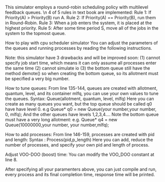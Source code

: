 This simulator employs a round-robin scheduling policy with multilevel feedback queues. \n
4 of 5 rules in text book are implemented:
Rule 1: If Priority(A) > Priority(B) run A.
Rule 2: If Priority(A) == Priority(B), run them in Round-Robin.
Rule 3: When a job enters the system, it is placed at the highest priority.
Rule 5: After some time period S, move all of the jobs in the system to the topmost queue.

How to play with cpu scheduler simulator
You can adjust the parameters of the queues and running processes by reading the following instructions.

Note: this simulator have 3 drawbacks and will be improved soon:
(1) cannot specify job start time, which means it can only assume all processes enter the same time
(2) cannot simulate io
(3) the bottom queue still have the method demote() so when creating the bottom queue, so its allotment must be specified a very big number.

How to tune queues:
From line 135-144, queues are created with allotment, quantum, level, and its container mlfq, you can use your own values to tune the queues.
Syntax: Queue(allotment, quantum, level, mlfq)
Here you can create as many queues you want, but the top queue should be called q0 have have level 0.
e.g Queue* q0 = new Queue(your number,your number, 0, mlfq);
And the other queues have levels 1,2,3,4....
Note the bottom queue must have a very long allotment:
e.g. Queue* q4 = new Queue(10000000,your number, your number,mlfq);

How to add processes: 
From line 146-159, processes are created with pid and length:
Syntax : Process(pid,p_length)
Here you can add, reduce the number of processes, and specify your own pid and length of process.

Adjust VOO-DOO (boost) time:
You can modify the VOO_DOO constant at line 8.

After specifying all your paramenters above, you can just compile and run, every process and its final completion time, response time will be printed.
